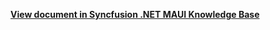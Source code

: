 **[View document in Syncfusion .NET MAUI Knowledge Base](https://www.syncfusion.com/kb/13075/how-to-load-the-background-image-in-net-maui-listview-sflistview)**
